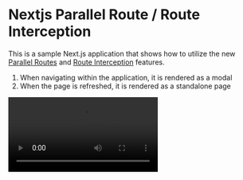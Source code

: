 # Nextjs Parallel Route / Route Interception

This is a sample Next.js application that shows how to utilize the new [Parallel Routes](https://beta.nextjs.org/docs/routing/parallel-routes) and [Route Interception](https://beta.nextjs.org/docs/routing/intercepting-routes) features.

1. When navigating within the application, it is rendered as a modal
2. When the page is refreshed, it is rendered as a standalone page

![Preview](https://user-images.githubusercontent.com/28585270/230704579-979f8abd-af21-4292-ac40-6a0eda3b0e39.mp4)

